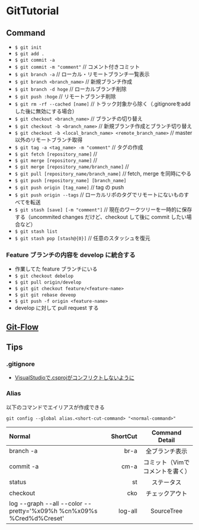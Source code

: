 # GitTutorial

## Command
+ `$ git init`
+ `$ git add .`
+ `$ git commit -a`
+ `$ git commit -m "comment"`  // コメント付きコミット
+ `$ git branch -a`  // ローカル・リモートブランチ一覧表示
+ `$ git branch <branch_name>`  // 新規ブランチ作成
+ `$ git branch -d hoge`  // ローカルブランチ削除
+ `$ git push :hoge`      // リモートブランチ削除
+ `$ git rm -rf --cached [name]`  // トラック対象から除く（.gitignoreをaddした後に無効にする場合）
+ `$ git checkout <branch_name>`  // ブランチの切り替え
+ `$ git checkout -b <branch_name>`  // 新規ブランチ作成とブランチ切り替え
+ `$ git checkout -b <local_branch_name> <remote_branch_name>`  // master以外のリモートブランチ取得
+ `$ git tag -a <tag_name> -m "comment"`  // タグの作成
+ `$ git fetch [repository_name]`  // 
+ `$ git merge [repository_name]`  //
+ `$ git merge [repository_name/branch_name]`  //
+ `$ git pull [repository_name/branch_name]`  // fetch, merge を同時にやる
+ `$ git push [repository_name] [branch_name]`
+ `$ git push origin [tag_name]` // tag の push
+ `$ git push origin --tags` // ローカルリポのタグでリモートにないものすべてを転送
+ `$ git stash [save] [-m "comment"]` // 現在のワークツリーを一時的に保存する（uncommited changes だけど、checkout して後に commit したい場合など）
+ `$ git stash list`
+ `$ git stash pop [stash@{0}]` // 任意のスタッシュを復元

### Feature ブランチの内容を develop に統合する
+ 作業してた feature ブランチにいる
+ `$ git checkout debelop`
+ `$ git pull origin/develop`
+ `$ git git checkout feature/<feature-name>`
+ `$ git git rebase deveop`
+ `$ git push -f origin <feature-name>`
+ develop に対して pull request する

## [Git-Flow](http://danielkummer.github.io/git-flow-cheatsheet/index.ja_JP.html "GitFlow")

## Tips

### .gitignore
+ [VisualStudioで.csprojがコンフリクトしないように](http://stackoverflow.com/questions/13479294/why-are-my-csproj-files-getting-messed-up-after-a-git-rebase)

### Alias

以下のコマンドでエイリアスが作成できる

`git config --global alias.<short-cut-command> "<normal-command>"`

| Normal | ShortCut | Command Detail |
|:-----------|------------:|:------------:|
| branch -a     | br-a |    全ブランチ表示    |
| commit -a | cm-a | コミット（Vimでコメントを書く）|
| status | st | ステータス |
| checkout | cko | チェックアウト |
| log --graph --all --color --pretty='%x09%h %cn%x09%s %Cred%d%Creset'| log-all | SourceTree |
